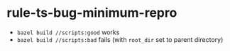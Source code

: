 # rule-ts-bug-minimum-repro

 - `bazel build //scripts:good` works
 - `bazel build //scripts:bad` fails (with `root_dir` set to parent directory)
 
